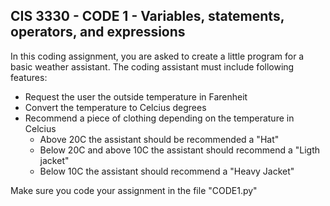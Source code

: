 ## CIS 3330 - CODE 1 - Variables, statements, operators, and expressions

In this coding assignment, you are asked to create a little program for a basic weather assistant. The coding assistant must include following features:

- Request the user the outside temperature in Farenheit
- Convert the temperature to Celcius degrees
- Recommend a piece of clothing depending on the temperature in Celcius
  - Above 20C the assistant should be recommended a "Hat"
  - Below 20C and above 10C the assistant should recommend a "Ligth jacket"
  - Below 10C the assistant should recommend a "Heavy Jacket"
  
Make sure you code your assignment in the file "CODE1.py"
  
  
  




